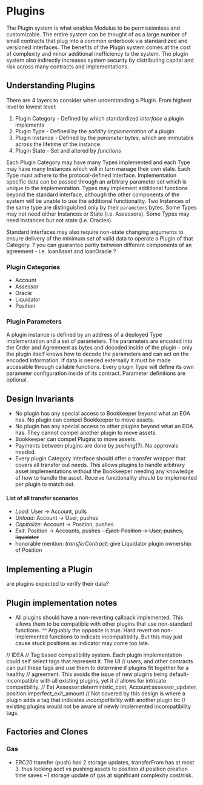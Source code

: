 # Plugins

The Plugin system is what enables Modulus to be permissionless and customizable. The entire system can be thought of as a 
large number of small contracts that plug into a common orderbook via standardized and versioned interfaces. The benefits 
of the Plugin system comes at the cost of complexity and minor additional inefficiency to the system. The plugin system
also indirectly increases system security by distributing capital and risk across many contracts and implementations.

## Understanding Plugins
There are 4 layers to consider when understanding a Plugin. From highest level to lowest level:
1. Plugin Category - Defined by which standardized *interface* a plugin implements  
2. Plugin Type - Defined by the *solidity implementation* of a plugin
3. Plugin Instance - Defined by the *parameter bytes*, which are immutable across the lifetime of the instance
4. Plugin State - Set and altered by *functions*

Each Plugin Category may have many Types implemented and each Type may have many Instances which will in turn manage their
own state.
Each Type must adhere to the protocol-defined interface. Implementation specific data can be passed through an arbitrary 
parameter set which is unique to the implementation. Types may implement additional functions beyond the standard interface,
although the other components of the system will be unable to use the additional functionality.
Two Instances of the same type are distinguished only by their `parameters` bytes. Some Types may not need either Instances or State (i.e. Assessors). Some Types may need Instances but not state (i.e. Oracles).

Standard interfaces may also require non-state changing arguments to ensure delivery of the minimum set of valid data to operate
a Plugin of that Category. ? you can guarantee parity between different components of an agreement - i.e. loanAsset and loanOracle ?

### Plugin Categories
- Account
- Assessor
- Oracle
- Liquidator
- Position

### Plugin Parameters
A plugin instance is defined by an address of a deployed Type implementation and a set of parameters. The parameters
are encoded into the Order and Agreement as bytes and decoded inside of the plugin - only the plugin itself knows
how to decode the parameters and can act on the encoded information. If data is needed externally it must be made
accessible through callable functions. Every plugin Type will define its own parameter configuration inside of its
contract. Parameter definitions are optional.

## Design Invariants
- No plugin has any special access to Bookkeeper beyond what an EOA has. No plugin can compel Bookkeeper to move assets.
- No plugin has any special access to other plugins beyond what an EOA has. They cannot compel another plugin to move assets.
- Bookkeeper can compel Plugins to move assets.
- Payments between plugins are done by *pushing*(?). No approvals needed.
- Every plugin Category interface should offer a transfer wrapper that covers all transfer out needs. This allows plugins to handle arbitrary asset implementations without the Bookkeeper needing any knowledge of how to handle the asset. Receive functionality should be implemented per plugin to match out.

#### List of all transfer scenarios
- *Load*: User -> Account, pulls
- *Unload*: Account -> User, pushes
- *Capitalize*: Account -> Position, pushes
- *Exit*: Position -> Accounts, pushes
~~- *Eject*: Position -> User, pushes, liquidator~~
- honorable mention: *transferContract*: give Liquidator plugin ownership of Position

## Implementing a Plugin
are plugins expected to verify their data?

## Plugin implementation notes
- All plugins should have a non-reverting callback implemented. This allows them to be compatible with other plugins
that use non-standard functions.
^^ Arguably the opposite is true. Hard revert on non-implemented functions to indicate incompatibility. But this may
just cause stuck positions as indicator may come too late.


// IDEA
// Tag based compatibility system. Each plugin implementation could self select tags that represent it. The UI
// users, and other contracts can pull these tags and use them to determine if plugins fit together for a healthy
// agreement. This avoids the issue of new plugins being default-incompatible with all existing plugins, yet it
// allows for intricate compatibility.
// Ex) Assessor:deterministic_cost, Account:assessor_updater, position:imperfect_exit_amount
// Not covered by this design is where a plugin adds a tag that indicates *incompatibility* with another plugin bc
// existing plugins would not be aware of newly implemented incompatibility tags.

## Factories and Clones

### Gas
- ERC20 transfer (push) has 2 storage updates, transferFrom has at most 3. thus locking acct vs pushing assets to
    position at position creation time saves ~1 storage update of gas at significant complexity cost/risk.